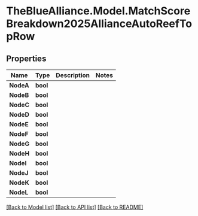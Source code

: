 # TheBlueAlliance.Model.MatchScoreBreakdown2025AllianceAutoReefTopRow

## Properties

Name | Type | Description | Notes
------------ | ------------- | ------------- | -------------
**NodeA** | **bool** |  | 
**NodeB** | **bool** |  | 
**NodeC** | **bool** |  | 
**NodeD** | **bool** |  | 
**NodeE** | **bool** |  | 
**NodeF** | **bool** |  | 
**NodeG** | **bool** |  | 
**NodeH** | **bool** |  | 
**NodeI** | **bool** |  | 
**NodeJ** | **bool** |  | 
**NodeK** | **bool** |  | 
**NodeL** | **bool** |  | 

[[Back to Model list]](../../README.md#documentation-for-models) [[Back to API list]](../../README.md#documentation-for-api-endpoints) [[Back to README]](../../README.md)

